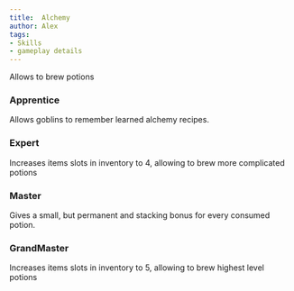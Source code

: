 ```yaml
---
title:  Alchemy
author: Alex
tags:
- Skills
- gameplay details
---                               
```






Allows to brew potions
### Apprentice
Allows goblins to remember learned alchemy recipes.

### Expert
Increases items slots in inventory to 4, allowing to brew more complicated potions

### Master
Gives a small, but permanent and stacking bonus for every consumed potion.

### GrandMaster
Increases items slots in inventory to 5, allowing to brew highest level potions



